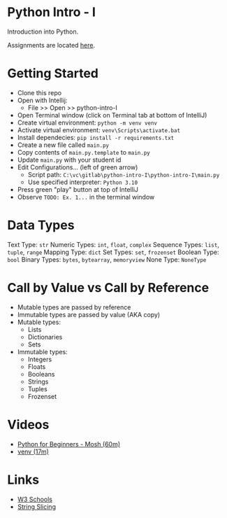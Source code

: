 # Python Intro - I
Introduction into Python.

Assignments are located [here](assignments.md).

# Getting Started
- Clone this repo
- Open with Intellij:
  - File >> Open >> python-intro-I
- Open Terminal window (click on Terminal tab at bottom of IntelliJ)
- Create virtual environment: `python -m venv venv`
- Activate virtual environment: `venv\Scripts\activate.bat`
- Install dependecies: `pip install -r requirements.txt`
- Create a new file called `main.py`
- Copy contents of `main.py.template` to `main.py`
- Update `main.py` with your student id
- Edit Configurations... (left of green arrow)
  - Script path: `C:\vc\gitlab\python-intro-I\python-intro-I\main.py`
  - Use specified interpreter: `Python 3.10`
- Press green "play" button at top of IntelliJ 
- Observe `TODO: Ex. 1...` in the terminal window

# Data Types
Text Type: `str`
Numeric Types: `int`, `float`, `complex`
Sequence Types:	`list`, `tuple`, `range`
Mapping Type: `dict`
Set Types: `set`, `frozenset`
Boolean Type: `bool`
Binary Types: `bytes`, `bytearray`, `memoryview`
None Type: `NoneType`

# Call by Value vs Call by Reference
- Mutable types are passed by reference
- Immutable types are passed by value (AKA copy)
- Mutable types:
  - Lists
  - Dictionaries
  - Sets
- Immutable types:
  - Integers
  - Floats
  - Booleans
  - Strings
  - Tuples
  - Frozenset

# Videos
- [Python for Beginners - Mosh (60m)](https://youtu.be/kqtD5dpn9C8)
- [venv (17m)](https://youtu.be/APOPm01BVrk)

# Links
- [W3 Schools](https://www.w3schools.com/python/python_intro.asp)
- [String Slicing](https://www.digitalocean.com/community/tutorials/how-to-index-and-slice-strings-in-python-3)
